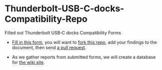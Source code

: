 # Thunderbolt-USB-C-docks-Compatibility-Repo
Filled out Thunderbolt USB‐C docks Compatibility Forms

- [Fill in this form](https://github.com/FrameworkComputer/Thunderbolt-USB-C-docks-Compatibility-Repo/blob/main/template.md), you will want to [fork this repo](https://docs.github.com/en/pull-requests/collaborating-with-pull-requests/working-with-forks/fork-a-repo#forking-a-repository), add your findings to the document, then send [a pull request](https://docs.github.com/en/pull-requests/collaborating-with-pull-requests/proposing-changes-to-your-work-with-pull-requests/creating-a-pull-request-from-a-fork).

- As we gather reports from submitted forms, we will create a database for [the wiki site](https://github.com/FrameworkComputer/Framework-Laptop-13/wiki). 
